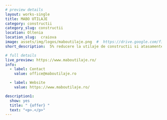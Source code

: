 ```yaml
---
# preview details
layout: works-single
title: MABO UTILAJE
category: constructii
category_slug: constructii
location: Oltenia
location_slug:  craiova
image: assets/img/logos/maboutilaje.png  #  https://drive.google.com/file/d/1XdNftVRLdymn2hn5xp5BCpYe3oEedUZP/view?usp=share_link
short_description:  5% reducere la utilaje de constructii si atasamente

# full details
live_preview: https://www.maboutilaje.ro/
info:
  - label: Contact
    value: office@maboutilaje.ro

  - label: Website
    value: https://www.maboutilaje.ro/

description1:
  show: yes
  title: " {offer} "
  text: "<p>.</p>"
---
```

